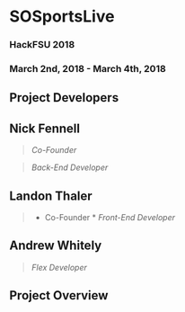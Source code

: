 # SOSportsLive

### HackFSU 2018
### March 2nd, 2018 - March 4th, 2018

## Project Developers


## Nick Fennell
> *Co-Founder*

> *Back-End Developer*


## Landon Thaler
> * Co-Founder *
> *Front-End Developer*


## Andrew Whitely
> *Flex Developer*


## Project Overview

